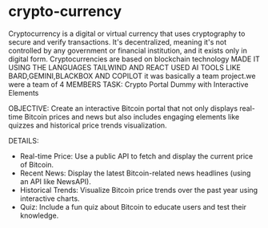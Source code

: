 # crypto-currency
Cryptocurrency is a digital or virtual currency that uses cryptography to secure and verify transactions. It's decentralized, meaning it's not controlled by any government or financial institution, and it exists only in digital form. Cryptocurrencies are based on blockchain technology
MADE IT USING THE LANGUAGES TAILWIND AND REACT USED AI TOOLS LIKE BARD,GEMINI,BLACKBOX AND COPILOT
it was basically a team project.we were a team of 4 MEMBERS
TASK: Crypto Portal Dummy with Interactive Elements

OBJECTIVE:
Create an interactive Bitcoin portal that not only displays real-time Bitcoin prices and news but also includes engaging elements like quizzes and historical price trends visualization.

DETAILS:
- Real-time Price: Use a public API to fetch and display the current price of Bitcoin.
- Recent News: Display the latest Bitcoin-related news headlines (using an API like NewsAPI).
- Historical Trends: Visualize Bitcoin price trends over the past year using interactive charts.
- Quiz: Include a fun quiz about Bitcoin to educate users and test their knowledge.

